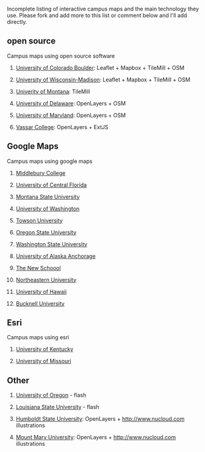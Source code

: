 Incomplete listing of interactive campus maps and the main technology they use. Please fork and add more to this list or comment below and I'll add directly.

## open source

Campus maps using open source software

1. [University of Colorado Boulder](http://www.colorado.edu/map/): Leaflet + Mapbox + TileMill + OSM

1. [University of Wisconsin-Madison](http://map.wisc.edu/): Leaflet + Mapbox + TileMill + OSM

1. [Univerity of Montana](http://map.umt.edu/): TileMill

1. [University of Delaware](http://maps.rdms.udel.edu/map/index.php): OpenLayers + OSM

1. [University of Maryland](https://terpnav.umd.edu/map/): OpenLayers + OSM

1. [Vassar College](http://info.vassar.edu/visit/maps/): OpenLayers + ExtJS

## Google Maps

Campus maps using google maps

1. [Middlebury College](http://www.middlebury.edu/about/campus/campusmap/interactive)

1. [University of Central Florida](http://map.ucf.edu/)

1. [Montana State University](http://www.montana.edu/campusmap/)

1. [University of Washington](http://www.washington.edu/maps/)

1. [Towson University](http://www.towson.edu/main/maps/)

1. [Oregon State University](http://oregonstate.edu/campusmap/)

1. [Washington State University](http://map.wsu.edu/)

1. [University of Alaska Anchorage](http://www.uaa.alaska.edu/map/interactive.cfm)

1. [The New Schoool](http://www.newschool.edu/about/campus-map/)

1. [Northeastern University](http://www.northeastern.edu/neuhome/about/maps.html)

1. [University of Hawaii](http://manoa.hawaii.edu/campusmap/)

1. [Bucknell University](http://www.bucknell.edu/script/communication/map/)
 
## Esri

Campus maps using esri

1. [University of Kentucky](http://maps.uky.edu/campusmap/)

1. [University of Missouri](http://map.missouri.edu/) 

## Other

1. [University of Oregon](http://map.uoregon.edu/) - flash

1. [Louisiana State University](http://campusmap.lsu.edu/map/framesetup.asp) - flash

1. [Humboldt State University](http://humboldt.edu/explore/): OpenLayers + http://www.nucloud.com illustrations

1. [Mount Mary University](http://www.mtmary.edu/campuslife/getting-around-campus/campus-map.html): OpenLayers + http://www.nucloud.com illustrations

